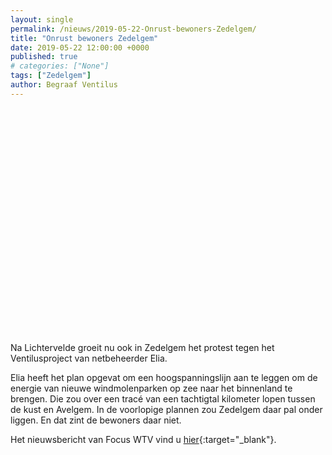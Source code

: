 ```yaml
---
layout: single
permalink: /nieuws/2019-05-22-Onrust-bewoners-Zedelgem/
title: "Onrust bewoners Zedelgem"
date: 2019-05-22 12:00:00 +0000
published: true
# categories: ["None"]
tags: ["Zedelgem"]
author: Begraaf Ventilus
---
```

<iframe width="600" height="375" src="//player.cdn01.rambla.be?account_id=VzaPKg&amp;item_id=W9ooYP" frameborder="0"></iframe>
Na Lichtervelde groeit nu ook in Zedelgem het protest tegen het Ventilusproject van netbeheerder Elia.

Elia heeft het plan opgevat om een hoogspanningslijn aan te leggen om de energie van nieuwe windmolenparken op zee naar het binnenland te brengen. Die zou over een tracé van een tachtigtal kilometer lopen tussen de kust en Avelgem. In de voorlopige plannen zou Zedelgem daar pal onder liggen. En dat zint de bewoners daar niet.

Het nieuwsbericht van Focus WTV vind u [hier](https://www.focus-wtv.be/nieuws/protest-tegen-ventilusproject-groeit){:target="_blank"}.